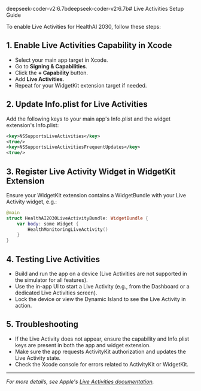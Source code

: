 deepseek-coder-v2:6.7bdeepseek-coder-v2:6.7b# Live Activities Setup Guide

To enable Live Activities for HealthAI 2030, follow these steps:

## 1. Enable Live Activities Capability in Xcode

- Select your main app target in Xcode.
- Go to **Signing & Capabilities**.
- Click the **+ Capability** button.
- Add **Live Activities**.
- Repeat for your WidgetKit extension target if needed.

## 2. Update Info.plist for Live Activities

Add the following keys to your main app's Info.plist and the widget extension's Info.plist:

```xml
<key>NSSupportsLiveActivities</key>
<true/>
<key>NSSupportsLiveActivitiesFrequentUpdates</key>
<true/>
```

## 3. Register Live Activity Widget in WidgetKit Extension

Ensure your WidgetKit extension contains a WidgetBundle with your Live Activity widget, e.g.:

```swift
@main
struct HealthAI2030LiveActivityBundle: WidgetBundle {
    var body: some Widget {
        HealthMonitoringLiveActivity()
    }
}
```

## 4. Testing Live Activities

- Build and run the app on a device (Live Activities are not supported in the simulator for all features).
- Use the in-app UI to start a Live Activity (e.g., from the Dashboard or a dedicated Live Activities screen).
- Lock the device or view the Dynamic Island to see the Live Activity in action.

## 5. Troubleshooting

- If the Live Activity does not appear, ensure the capability and Info.plist keys are present in both the app and widget extension.
- Make sure the app requests ActivityKit authorization and updates the Live Activity state.
- Check the Xcode console for errors related to ActivityKit or WidgetKit.

---

*For more details, see Apple's [Live Activities documentation](https://developer.apple.com/documentation/activitykit).* 